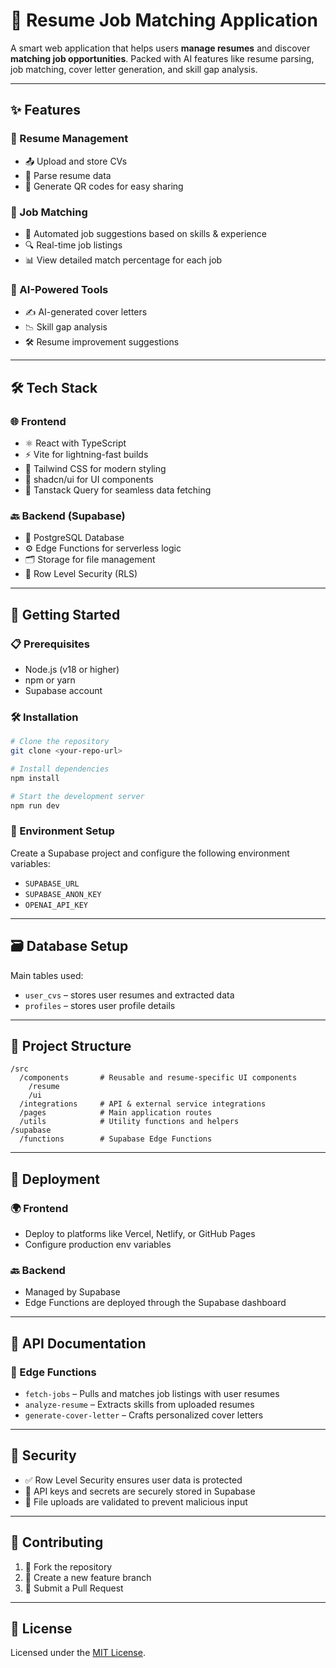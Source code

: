 # 🚀 Resume Job Matching Application

A smart web application that helps users **manage resumes** and discover **matching job opportunities**. Packed with AI features like resume parsing, job matching, cover letter generation, and skill gap analysis.

---

## ✨ Features

### 📄 Resume Management

* 📤 Upload and store CVs
* 🧠 Parse resume data
* 🔗 Generate QR codes for easy sharing

### 💼 Job Matching

* 🤖 Automated job suggestions based on skills & experience
* 🔍 Real-time job listings
* 📊 View detailed match percentage for each job

### 🧠 AI-Powered Tools

* ✍️ AI-generated cover letters
* 📉 Skill gap analysis
* 🛠️ Resume improvement suggestions

---

## 🛠️ Tech Stack

### 🌐 Frontend

* ⚛️ React with TypeScript
* ⚡ Vite for lightning-fast builds
* 🎨 Tailwind CSS for modern styling
* 🧱 shadcn/ui for UI components
* 🔄 Tanstack Query for seamless data fetching

### 🔙 Backend (Supabase)

* 🐘 PostgreSQL Database
* ⚙️ Edge Functions for serverless logic
* 🗂️ Storage for file management
* 🔐 Row Level Security (RLS)

---

## 🚧 Getting Started

### 📋 Prerequisites

* Node.js (v18 or higher)
* npm or yarn
* Supabase account

### 🛠️ Installation

```bash
# Clone the repository
git clone <your-repo-url>

# Install dependencies
npm install

# Start the development server
npm run dev
```

### 🔧 Environment Setup

Create a Supabase project and configure the following environment variables:

* `SUPABASE_URL`
* `SUPABASE_ANON_KEY`
* `OPENAI_API_KEY`

---

## 🗃️ Database Setup

Main tables used:

* `user_cvs` – stores user resumes and extracted data
* `profiles` – stores user profile details

---

## 📁 Project Structure

```
/src
  /components       # Reusable and resume-specific UI components
    /resume
    /ui
  /integrations     # API & external service integrations
  /pages            # Main application routes
  /utils            # Utility functions and helpers
/supabase
  /functions        # Supabase Edge Functions
```

---

## 🚀 Deployment

### 🌍 Frontend

* Deploy to platforms like Vercel, Netlify, or GitHub Pages
* Configure production env variables

### 🔙 Backend

* Managed by Supabase
* Edge Functions are deployed through the Supabase dashboard

---

## 🔌 API Documentation

### 🧩 Edge Functions

* `fetch-jobs` – Pulls and matches job listings with user resumes
* `analyze-resume` – Extracts skills from uploaded resumes
* `generate-cover-letter` – Crafts personalized cover letters

---

## 🔐 Security

* ✅ Row Level Security ensures user data is protected
* 🔑 API keys and secrets are securely stored in Supabase
* 🧼 File uploads are validated to prevent malicious input

---

## 🤝 Contributing

1. 🍴 Fork the repository
2. 🌿 Create a new feature branch
3. 📩 Submit a Pull Request

---

## 📄 License

Licensed under the [MIT License](LICENSE).
